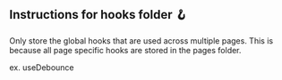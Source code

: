 ## Instructions for hooks folder 🪝

Only store the global hooks that are used across multiple pages. This is because all page specific hooks are stored in the pages folder.

ex. useDebounce
